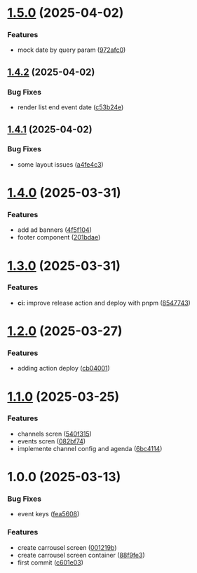 # [1.5.0](https://github.com/Buildbox-IT-Solutions/agenda-digital-front/compare/v1.4.2...v1.5.0) (2025-04-02)


### Features

* mock date by query param ([972afc0](https://github.com/Buildbox-IT-Solutions/agenda-digital-front/commit/972afc01808af12d1f4d3b503c2f52fa8eed49d5))

## [1.4.2](https://github.com/Buildbox-IT-Solutions/agenda-digital-front/compare/v1.4.1...v1.4.2) (2025-04-02)


### Bug Fixes

* render list end event date ([c53b24e](https://github.com/Buildbox-IT-Solutions/agenda-digital-front/commit/c53b24e527e30364aec05d0fb19a1268264b2850))

## [1.4.1](https://github.com/Buildbox-IT-Solutions/agenda-digital-front/compare/v1.4.0...v1.4.1) (2025-04-02)


### Bug Fixes

* some layout issues ([a4fe4c3](https://github.com/Buildbox-IT-Solutions/agenda-digital-front/commit/a4fe4c3ea83f7e9f664411d9629e9413c6f20a4a))

# [1.4.0](https://github.com/Buildbox-IT-Solutions/agenda-digital-front/compare/v1.3.0...v1.4.0) (2025-03-31)


### Features

* add ad banners ([4f5f104](https://github.com/Buildbox-IT-Solutions/agenda-digital-front/commit/4f5f1041ffd8ab1be6fc9442cd812573577ffb7f))
* footer component ([201bdae](https://github.com/Buildbox-IT-Solutions/agenda-digital-front/commit/201bdae7dbac27089296c1de22e7ea54fd31f45e))

# [1.3.0](https://github.com/Buildbox-IT-Solutions/agenda-digital-front/compare/v1.2.0...v1.3.0) (2025-03-31)


### Features

* **ci:** improve release action and deploy with pnpm ([8547743](https://github.com/Buildbox-IT-Solutions/agenda-digital-front/commit/854774346e565ccf02b9530141a377a58bcd3fa1))

# [1.2.0](https://github.com/Buildbox-IT-Solutions/agenda-digital-front/compare/v1.1.0...v1.2.0) (2025-03-27)


### Features

* adding action deploy ([cb04001](https://github.com/Buildbox-IT-Solutions/agenda-digital-front/commit/cb04001e370e4c55983cc2e96a67bf5c2c4bedb8))

# [1.1.0](https://github.com/Buildbox-IT-Solutions/agenda-digital-front/compare/v1.0.0...v1.1.0) (2025-03-25)


### Features

* channels scren ([540f315](https://github.com/Buildbox-IT-Solutions/agenda-digital-front/commit/540f31528331d989195c41418307ab26f464e00d))
* events scren ([082bf74](https://github.com/Buildbox-IT-Solutions/agenda-digital-front/commit/082bf7445927b72a412473ba6678b8676fc673a1))
* implemente channel config and agenda ([6bc4114](https://github.com/Buildbox-IT-Solutions/agenda-digital-front/commit/6bc4114bd43ee373c74c01ec5c2af0ba5f7a693c))

# 1.0.0 (2025-03-13)


### Bug Fixes

* event keys ([fea5608](https://github.com/Buildbox-IT-Solutions/agenda-digital-front/commit/fea56082f0113fa41fe7cacf6360a9c48f5b1a84))


### Features

* create carrousel screen ([001219b](https://github.com/Buildbox-IT-Solutions/agenda-digital-front/commit/001219b01a2e9f99d3ba6d6bcefefb3df7298644))
* create carrousel screen container ([88f9fe3](https://github.com/Buildbox-IT-Solutions/agenda-digital-front/commit/88f9fe337d638008ce565aacb818d6d683347696))
* first commit ([c601e03](https://github.com/Buildbox-IT-Solutions/agenda-digital-front/commit/c601e035cc6add962a273dfe4e3707ebba7f3b57))
